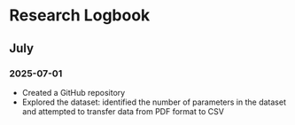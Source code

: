 # Research Logbook

## July

### 2025-07-01
- Created a GitHub repository
- Explored the dataset: identified the number of parameters in the dataset and attempted to transfer data from PDF format to CSV